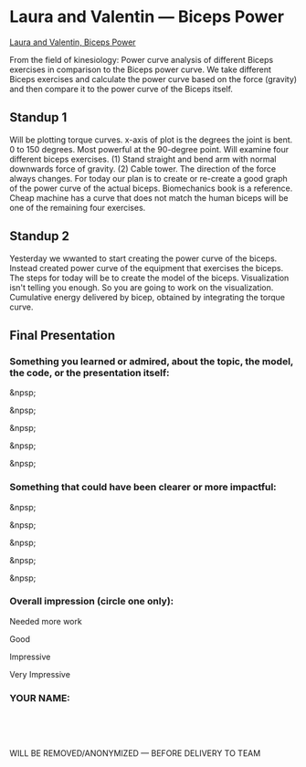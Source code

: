 # Laura and Valentin &mdash; Biceps Power

[Laura and Valentin, Biceps Power](./gaby_andy/tennis_topspin.md)

From the field of kinesiology: Power curve analysis of different Biceps exercises in comparison to the Biceps power curve. We take different Biceps exercises and calculate the power curve based on the force (gravity) and then compare it to the power curve of the Biceps itself.

## Standup 1

Will be plotting torque curves. x-axis of plot is the degrees the joint is bent. 0 to 150 degrees. Most powerful at the 90-degree point. Will examine four different biceps exercises. (1) Stand straight and bend arm with normal downwards force of gravity. (2) Cable tower. The direction of the force always changes. For today our plan is to create or re-create a good graph of the power curve of the actual biceps. Biomechanics book is a reference. Cheap machine has a curve that does not match the human biceps will be one of the remaining four exercises.

## Standup 2

Yesterday we wwanted to start creating the power curve of the biceps. Instead created power curve of the equipment that exercises the biceps. The steps for today will be to create the model of the biceps. Visualization isn't telling you enough. So you are going to work on the visualization. Cumulative energy delivered by bicep, obtained by integrating the torque curve.

## Final Presentation

### Something you learned or admired, about the topic, the model, the code, or the presentation itself:

&npsp;

&npsp;

&npsp;

&npsp;

&npsp;

### Something that could have been clearer or more impactful:

&npsp;

&npsp;

&npsp;

&npsp;

&npsp;

### Overall impression (circle one only):

Needed more work

Good

Impressive

Very Impressive

### YOUR NAME:

&nbsp;

&nbsp;

WILL BE REMOVED/ANONYMIZED &mdash; BEFORE DELIVERY TO TEAM